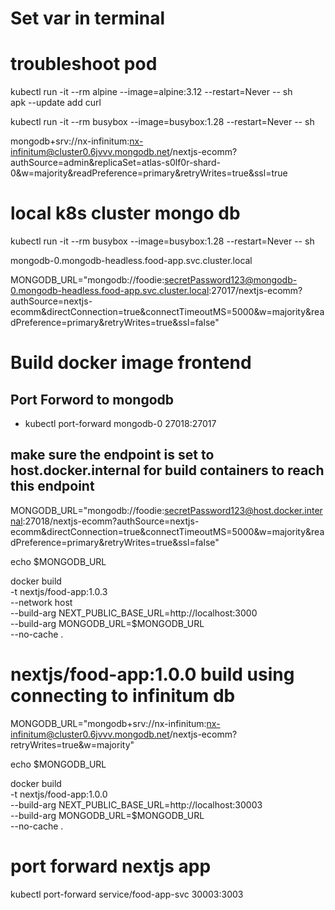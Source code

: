 # Set var in terminal


# troubleshoot pod
kubectl run -it --rm alpine --image=alpine:3.12 --restart=Never -- sh  
 apk --update add curl

kubectl run -it --rm busybox --image=busybox:1.28 --restart=Never -- sh

mongodb+srv://nx-infinitum:nx-infinitum@cluster0.6jvvv.mongodb.net/nextjs-ecomm?authSource=admin&replicaSet=atlas-s0lf0r-shard-0&w=majority&readPreference=primary&retryWrites=true&ssl=true

# local k8s cluster mongo db
kubectl run -it --rm busybox --image=busybox:1.28 --restart=Never -- sh


mongodb-0.mongodb-headless.food-app.svc.cluster.local



MONGODB_URL="mongodb://foodie:secretPassword123@mongodb-0.mongodb-headless.food-app.svc.cluster.local:27017/nextjs-ecomm?authSource=nextjs-ecomm&directConnection=true&connectTimeoutMS=5000&w=majority&readPreference=primary&retryWrites=true&ssl=false"

# Build docker image frontend

## Port Forword to mongodb
- kubectl port-forward mongodb-0 27018:27017

## make sure the endpoint is set to host.docker.internal for build containers to reach this endpoint
MONGODB_URL="mongodb://foodie:secretPassword123@host.docker.internal:27018/nextjs-ecomm?authSource=nextjs-ecomm&directConnection=true&connectTimeoutMS=5000&w=majority&readPreference=primary&retryWrites=true&ssl=false"

echo $MONGODB_URL

docker build \
-t nextjs/food-app:1.0.3 \
--network host \
--build-arg NEXT_PUBLIC_BASE_URL=http://localhost:3000 \
--build-arg MONGODB_URL=$MONGODB_URL \
--no-cache .



# nextjs/food-app:1.0.0 build using connecting to infinitum db
MONGODB_URL="mongodb+srv://nx-infinitum:nx-infinitum@cluster0.6jvvv.mongodb.net/nextjs-ecomm?retryWrites=true&w=majority"

echo $MONGODB_URL

docker build \
-t nextjs/food-app:1.0.0 \
--build-arg NEXT_PUBLIC_BASE_URL=http://localhost:30003 \
--build-arg MONGODB_URL=$MONGODB_URL \
--no-cache .

# port forward nextjs app

kubectl port-forward service/food-app-svc 30003:3003
